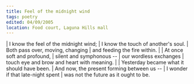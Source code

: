 ```yaml
---
title: Feel of the midnight wind
tags: poetry
edited: 04/09/2005
location: Food court, Laguna Hills mall
---
```


| I know the feel of the midnight wind;
| I know the touch of another's soul.
| Both pass over, moving, changing
| and feeding the fire within.
|
| At once soft and profound,
| silent and symphonous --
| our wordless exchanges
| touch eye and brow and heart with meaning.
|
| Yesterday became what it should have been.
| And now, the present forming between us --
| I wonder if that late-night spent
| was not the future as it ought to be.
